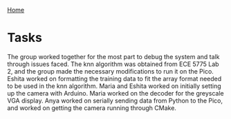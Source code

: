 [Home](./index.md)

# Tasks

The group worked together for the most part to debug the system and talk through issues faced. The knn algorithm was obtained from ECE 5775 Lab 2, and the group made the necessary modifications to run it on the Pico. Eshita worked on formatting the training data to fit the array format needed to be used in the knn algorithm. Maria and Eshita worked on initially setting up the camera with Arduino. Maria worked on the decoder for the greyscale VGA display. Anya worked on serially sending data from Python to the Pico, and worked on getting the camera running through CMake.

